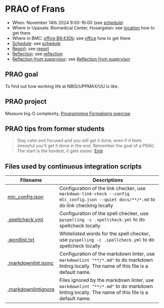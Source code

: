 # PRAO of Frans

- When: November 14th 2024 9:00-16:00 (see [schedule](schedule.md))
- Where in Uppsala: Biomedical Center, Husargatan:
  see [location](location.md) how to get there
- Where in BMC: [office B9:430b](https://use.mazemap.com/#v=1&zlevel=4&center=17.635980,59.841862&zoom=19.9&campusid=49&desttype=poi&dest=386656):
  see [office](office.md) how to get there
- [Schedule](schedule.md): see [schedule](schedule.md)
- [Report](report.md): see [report](report.md)
- [Reflection](reflection.md): see [reflection](reflection.md)
- [Reflection from supervisor](reflection_from_supervisor.md): see [Reflection from supervisor](reflection_from_supervisor.md)

## PRAO goal

To find out how working life at NBIS/UPPMAX/UU is like.

## PRAO project

Measure big-O complexity, [Programming Formalisms exercise](https://uppmax.github.io/programming_formalisms/optimisation/big_o/#exercise-1-skip)

## PRAO tips from former students

> Stay calm and focused and you will get it done, even if it feels stressful
> you'll get it done in the end. Remember the goal of a PRAO.
> The start is the hardest, it gets easier.
> [Emil](https://github.com/richelbilderbeek/prao_emil_20240603)

## Files used by continuous integration scripts

Filename                              |Descriptions
--------------------------------------|--------------------------------------------------------------------------------------------------------------------------------------
[mlc_config.json](mlc_config.json)    |Configuration of the link checker, use `markdown-link-check --config mlc_config.json --quiet docs/**/*.md` to do link checking locally
[.spellcheck.yml](.spellcheck.yml)    |Configuration of the spell checker, use `pyspelling -c .spellcheck.yml` to do spellcheck locally
[.wordlist.txt](.wordlist.txt)        |Whitelisted words for the spell checker, use `pyspelling -c .spellcheck.yml` to do spellcheck locally
[.markdownlint.jsonc](.markdownlint.jsonc)|Configuration of the markdown linter, use `markdownlint "**/*.md"` to do markdown linting locally. The name of this file is a default name.
[.markdownlintignore](.markdownlintignore)|Files ignored by the markdown linter, use `markdownlint "**/*.md"` to do markdown linting locally. The name of this file is a default name.
